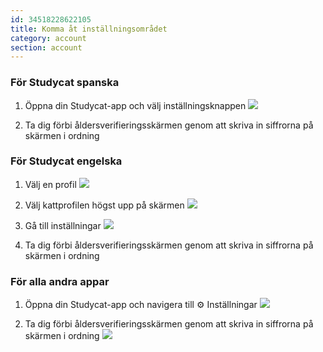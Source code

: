 ```yaml
---
id: 34518228622105
title: Komma åt inställningsområdet
category: account
section: account
---
```

### För Studycat spanska

1. Öppna din Studycat-app och välj inställningsknappen
![](https://help.studycat.com/hc/article_attachments/34518228606873)

2. Ta dig förbi åldersverifieringsskärmen genom att skriva in siffrorna på skärmen i ordning

### För Studycat engelska

1. Välj en profil
![](https://help.studycat.com/hc/article_attachments/34518228607769)

2. Välj kattprofilen högst upp på skärmen
![](https://help.studycat.com/hc/article_attachments/34518215417241)

3. Gå till inställningar
![](https://help.studycat.com/hc/article_attachments/34518215418265)

4. Ta dig förbi åldersverifieringsskärmen genom att skriva in siffrorna på skärmen i ordning

### För alla andra appar

1. Öppna din Studycat-app och navigera till ⚙️ Inställningar
![](https://help.studycat.com/hc/article_attachments/34518228611353)

2. Ta dig förbi åldersverifieringsskärmen genom att skriva in siffrorna på skärmen i ordning
![](https://help.studycat.com/hc/article_attachments/34518215421977)